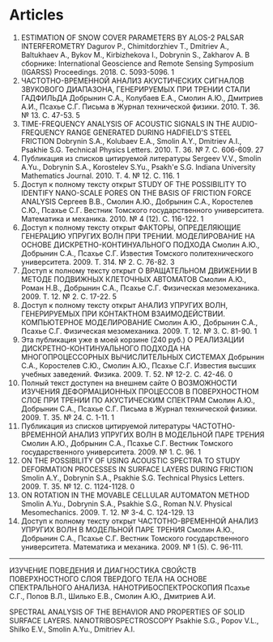 # Articles


1. ESTIMATION OF SNOW COVER PARAMETERS BY ALOS-2 PALSAR INTERFEROMETRY
Dagurov P., Chimitdorzhiev T., Dmitriev A., Baltukhaev A., Bykov M., Kirbizhekova I., Dobrynin S., Zakharov A.
В сборнике: International Geoscience and Remote Sensing Symposium (IGARSS) Proceedings. 2018. С. 5093-5096.	1
2. ЧАСТОТНО-ВРЕМЕННОЙ АНАЛИЗ АКУСТИЧЕСКИХ СИГНАЛОВ ЗВУКОВОГО ДИАПАЗОНА, ГЕНЕРИРУЕМЫХ ПРИ ТРЕНИИ СТАЛИ ГАДФИЛЬДА
Добрынин С.А., Колубаев Е.А., Смолин А.Ю., Дмитриев А.И., Псахье С.Г.
Письма в Журнал технической физики. 2010. Т. 36. № 13. С. 47-53.	5
3. TIME-FREQUENCY ANALYSIS OF ACOUSTIC SIGNALS IN THE AUDIO-FREQUENCY RANGE GENERATED DURING HADFIELD'S STEEL FRICTION
Dobrynin S.A., Kolubaev E.A., Smolin A.Y., Dmitriev A.I., Psakhie S.G.
Technical Physics Letters. 2010. Т. 36. № 7. С. 606-609.	27
4. Публикация из списков цитируемой литературы	Sergeev V.V., Smolin A.Yu., Dobrynin S.A., Korostelev S.Yu., Psakh'e S.G.
Indiana University Mathematics Journal. 2010. Т. 4. № 12. С. 116.	1
5. Доступ к полному тексту открыт
STUDY OF THE POSSIBILITY TO IDENTIFY NANO-SCALE PORES ON THE BASIS OF FRICTION FORCE ANALYSIS
Сергеев В.В., Смолин А.Ю., Добрынин С.А., Коростелев С.Ю., Псахье С.Г.
Вестник Томского государственного университета. Математика и механика. 2010. № 4 (12). С. 116-122.	1
6. Доступ к полному тексту открыт
ФАКТОРЫ, ОПРЕДЕЛЯЮЩИЕ ГЕНЕРАЦИЮ УПРУГИХ ВОЛН ПРИ ТРЕНИИ. МОДЕЛИРОВАНИЕ НА ОСНОВЕ ДИСКРЕТНО-КОНТИНУАЛЬНОГО ПОДХОДА
Смолин А.Ю., Добрынин С.А., Псахье С.Г.
Известия Томского политехнического университета. 2009. Т. 314. № 2. С. 76-82.	3
7. Доступ к полному тексту открыт
О ВРАЩАТЕЛЬНОМ ДВИЖЕНИИ В МЕТОДЕ ПОДВИЖНЫХ КЛЕТОЧНЫХ АВТОМАТОВ
Смолин А.Ю., Роман Н.В., Добрынин С.А., Псахье С.Г.
Физическая мезомеханика. 2009. Т. 12. № 2. С. 17-22.	5
8. Доступ к полному тексту открыт
АНАЛИЗ УПРУГИХ ВОЛН, ГЕНЕРИРУЕМЫХ ПРИ КОНТАКТНОМ ВЗАИМОДЕЙСТВИИ. КОМПЬЮТЕРНОЕ МОДЕЛИРОВАНИЕ
Смолин А.Ю., Добрынин С.А., Псахье С.Г.
Физическая мезомеханика. 2009. Т. 12. № 3. С. 81-90.	1
9. Эта публикация уже в моей корзине (240 руб.)
О РЕАЛИЗАЦИИ ДИСКРЕТНО-КОНТИНУАЛЬНОГО ПОДХОДА НА МНОГОПРОЦЕССОРНЫХ ВЫЧИСЛИТЕЛЬНЫХ СИСТЕМАХ
Добрынин С.А., Коростелев С.Ю., Смолин А.Ю., Псахье С.Г.
Известия высших учебных заведений. Физика. 2009. Т. 52. № 12-2. С. 42-46.	0
10. Полный текст доступен на внешнем сайте
О ВОЗМОЖНОСТИ ИЗУЧЕНИЯ ДЕФОРМАЦИОННЫХ ПРОЦЕССОВ В ПОВЕРХНОСТНОМ СЛОЕ ПРИ ТРЕНИИ ПО АКУСТИЧЕСКИМ СПЕКТРАМ
Смолин А.Ю., Добрынин С.А., Псахье С.Г.
Письма в Журнал технической физики. 2009. Т. 35. № 24. С. 1-11.	1
11. Публикация из списков цитируемой литературы	ЧАСТОТНО-ВРЕМЕННОЙ АНАЛИЗ УПРУГИХ ВОЛН В МОДЕЛЬНОЙ ПАРЕ ТРЕНИЯ
Смолин А.Ю., Добрынин С.А., Псахье С.Г.
Вестник Томского государственного университета. 2009. № 1. С. 96.	1
12. ON THE POSSIBILITY OF USING ACOUSTIC SPECTRA TO STUDY DEFORMATION PROCESSES IN SURFACE LAYERS DURING FRICTION
Smolin A.Y., Dobrynin S.A., Psakhie S.G.
Technical Physics Letters. 2009. Т. 35. № 12. С. 1124-1128.	0
13. ON ROTATION IN THE MOVABLE CELLULAR AUTOMATON METHOD
Smolin A.Yu., Dobrynin S.A., Psakhie S.G., Roman N.V.
Physical Mesomechanics. 2009. Т. 12. № 3-4. С. 124-129.	13
14. Доступ к полному тексту открыт
ЧАСТОТНО-ВРЕМЕННОЙ АНАЛИЗ УПРУГИХ ВОЛН В МОДЕЛЬНОЙ ПАРЕ ТРЕНИЯ
Смолин А.Ю., Добрынин С.А., Псахье С.Г.
Вестник Томского государственного университета. Математика и механика. 2009. № 1 (5). С. 96-111.

---

ИЗУЧЕНИЕ ПОВЕДЕНИЯ И ДИАГНОСТИКА СВОЙСТВ ПОВЕРХНОСТНОГО СЛОЯ ТВЕРДОГО ТЕЛА НА ОСНОВЕ СПЕКТРАЛЬНОГО АНАЛИЗА. НАНОТРИБОСПЕКТРОСКОПИЯ
Псахье С.Г., Попов В.Л., Шилько Е.В., Смолин А.Ю., Дмитриев А.И.

SPECTRAL ANALYSIS OF THE BEHAVIOR AND PROPERTIES OF SOLID SURFACE LAYERS. NANOTRIBOSPECTROSCOPY
Psakhie S.G., Popov V.L., Shilko E.V., Smolin A.Yu., Dmitriev A.I.
